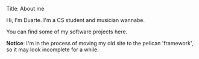 Title: About me

Hi, I'm Duarte. I'm a CS student and musician wannabe. 

You can find some of my software projects here.

**Notice**: I'm in the process of moving my old site to the pelican 'framework', so it may look incomplete for a while.
